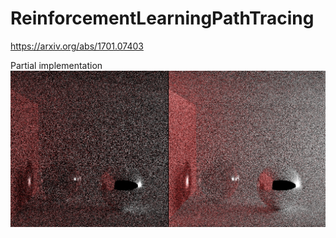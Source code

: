 # ReinforcementLearningPathTracing

https://arxiv.org/abs/1701.07403

Partial implementation
![](https://raw.githubusercontent.com/RNG65536/ReinforcementLearningPathTracing/master/1.jpg)
